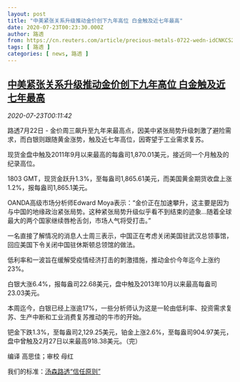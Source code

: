 ```yaml
---
layout: post
title: "中美紧张关系升级推动金价创下九年高位 白金触及近七年最高"
date: 2020-07-23T00:23:30.000Z
author: 路透
from: https://cn.reuters.com/article/precious-metals-0722-wedn-idCNKCS24O00H
tags: [ 路透 ]
categories: [ news, 路透 ]
---
```

<!--1595463810000-->
[中美紧张关系升级推动金价创下九年高位 白金触及近七年最高](https://cn.reuters.com/article/precious-metals-0722-wedn-idCNKCS24O00H)
------

<div>
<div><i>2020-07-23T00:11:42</i></div><div class="StandardArticleBody_body"><p>路透7月22日 - 金价周三飙升至九年来最高点，因美中紧张局势升级刺激了避险需求，而白银则跟随黄金涨势，触及近七年高位，因寄望于工业需求复苏。 </p><p>现货金盘中触及2011年9月以来最高的每盎司1,870.01美元，接近同一个月触及的纪录高位。 </p><p>1803 GMT，现货金跃升1.3%，至每盎司1,865.61美元，而美国黄金期货收盘上涨1.2%，报每盎司1,865.1美元。 </p><p>OANDA高级市场分析师Edward Moya表示：“金价正在加速攀升，这主要是因为与中国的地缘政治紧张局势。这种紧张局势升级似乎看不到结束的迹象…随着全球最大的两个国家继续唇枪舌剑，市场人气将受打击。” </p><p>一名直接了解情况的消息人士周三表示，中国正在考虑关闭美国驻武汉总领事馆，回应美国下令关闭中国驻休斯顿总领馆的做法。 </p><p>低利率和一波旨在缓解受疫情经济打击的刺激措施，推动金价今年迄今上涨约23%。 </p><p>白银大涨6.4%，报每盎司22.68美元，盘中触及2013年10月以来最高每盎司23.03美元。 </p><p>本周迄今，白银已经上涨逾17%，一些分析师认为这是一轮由低利率、投资需求复苏、生产中断和工业消费复苏推动的牛市的开始。 </p><p>钯金下跌1.3%，至每盎司2,129.25美元，铂金上涨2.6%，至每盎司904.97美元，盘中曾触及2月27日以来最高918.38美元。（完） </p><div class="Attribution_container"><div class="Attribution_attribution"><p class="Attribution_content">编译 高思佳；审校 母红</p></div></div><div class="StandardArticleBody_trustBadgeContainer"><span class="StandardArticleBody_trustBadgeTitle">我们的标准：</span><span class="trustBadgeUrl"><a href="https://www.thomsonreuters.cn/content/dam/openweb/documents/pdf/china/brochures/about-us-1.pdf">汤森路透“信任原则”</a></span></div></div>
</div>
